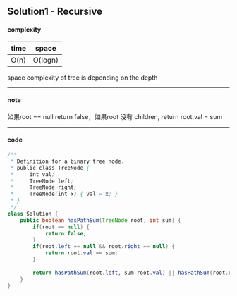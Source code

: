 ## Solution1 - Recursive

#### complexity

| time | space   |
| ---- | ------- |
| O(n) | O(logn) |

space complexity of tree is depending on the depth 

---

#### note

如果root == null return false，如果root 没有 children, return root.val = sum

---

#### code

```java
/**
 * Definition for a binary tree node.
 * public class TreeNode {
 *     int val;
 *     TreeNode left;
 *     TreeNode right;
 *     TreeNode(int x) { val = x; }
 * }
 */
class Solution {
    public boolean hasPathSum(TreeNode root, int sum) {
        if(root == null) {
            return false;
        }
        if(root.left == null && root.right == null) {
            return root.val == sum;
        }
        
        return hasPathSum(root.left, sum-root.val) || hasPathSum(root.right, sum-root.val);
    }
}
```

